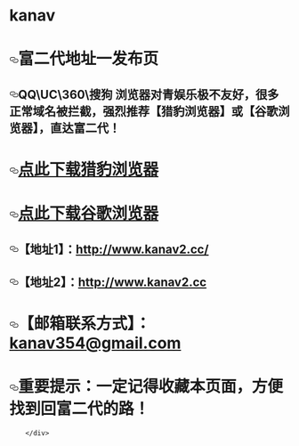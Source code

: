 # kanav
<div class="markdown-body">
          <h1>
<a id="user-content-青娱乐地址一发布页" class="anchor" href="#%E5%AF%8C%E4%BA%8C%E4%BB%A3%E5%9C%B0%E5%9D%80%E4%B8%80%E5%8F%91%E5%B8%83%E9%A1%B5" aria-hidden="true"><svg class="octicon octicon-link" viewBox="0 0 16 16" version="1.1" width="16" height="16" aria-hidden="true"><path fill-rule="evenodd" d="M4 9h1v1H4c-1.5 0-3-1.69-3-3.5S2.55 3 4 3h4c1.45 0 3 1.69 3 3.5 0 1.41-.91 2.72-2 3.25V8.59c.58-.45 1-1.27 1-2.09C10 5.22 8.98 4 8 4H4c-.98 0-2 1.22-2 2.5S3 9 4 9zm9-3h-1v1h1c1 0 2 1.22 2 2.5S13.98 12 13 12H9c-.98 0-2-1.22-2-2.5 0-.83.42-1.64 1-2.09V6.25c-1.09.53-2 1.84-2 3.25C6 11.31 7.55 13 9 13h4c1.45 0 3-1.69 3-3.5S14.5 6 13 6z"></path></svg></a>富二代地址一发布页</h1>
<h2>
<a id="user-content-qquc360搜狗-浏览器对青娱乐极不友好很多正常域名被拦截强烈推荐猎豹浏览器或谷歌浏览器直达青娱乐" class="anchor" href="#qquc360%E6%90%9C%E7%8B%97-%E6%B5%8F%E8%A7%88%E5%99%A8%E5%AF%B9%E5%AF%8C%E4%BA%8C%E4%BB%A3%E6%9E%81%E4%B8%8D%E5%8F%8B%E5%A5%BD%E5%BE%88%E5%A4%9A%E6%AD%A3%E5%B8%B8%E5%9F%9F%E5%90%8D%E8%A2%AB%E6%8B%A6%E6%88%AA%E5%BC%BA%E7%83%88%E6%8E%A8%E8%8D%90%E7%8C%8E%E8%B1%B9%E6%B5%8F%E8%A7%88%E5%99%A8%E6%88%96%E8%B0%B7%E6%AD%8C%E6%B5%8F%E8%A7%88%E5%99%A8%E7%9B%B4%E8%BE%BE%E5%AF%8C%E4%BA%8C%E4%BB%A3" aria-hidden="true"><svg class="octicon octicon-link" viewBox="0 0 16 16" version="1.1" width="16" height="16" aria-hidden="true"><path fill-rule="evenodd" d="M4 9h1v1H4c-1.5 0-3-1.69-3-3.5S2.55 3 4 3h4c1.45 0 3 1.69 3 3.5 0 1.41-.91 2.72-2 3.25V8.59c.58-.45 1-1.27 1-2.09C10 5.22 8.98 4 8 4H4c-.98 0-2 1.22-2 2.5S3 9 4 9zm9-3h-1v1h1c1 0 2 1.22 2 2.5S13.98 12 13 12H9c-.98 0-2-1.22-2-2.5 0-.83.42-1.64 1-2.09V6.25c-1.09.53-2 1.84-2 3.25C6 11.31 7.55 13 9 13h4c1.45 0 3-1.69 3-3.5S14.5 6 13 6z"></path></svg></a>QQ\UC\360\搜狗 浏览器对青娱乐极不友好，很多正常域名被拦截，强烈推荐【猎豹浏览器】或【谷歌浏览器】，直达富二代！</h2>
<h1>
<a id="user-content-点此下载猎豹浏览器" class="anchor" href="#%E7%82%B9%E6%AD%A4%E4%B8%8B%E8%BD%BD%E7%8C%8E%E8%B1%B9%E6%B5%8F%E8%A7%88%E5%99%A8" aria-hidden="true"><svg class="octicon octicon-link" viewBox="0 0 16 16" version="1.1" width="16" height="16" aria-hidden="true"><path fill-rule="evenodd" d="M4 9h1v1H4c-1.5 0-3-1.69-3-3.5S2.55 3 4 3h4c1.45 0 3 1.69 3 3.5 0 1.41-.91 2.72-2 3.25V8.59c.58-.45 1-1.27 1-2.09C10 5.22 8.98 4 8 4H4c-.98 0-2 1.22-2 2.5S3 9 4 9zm9-3h-1v1h1c1 0 2 1.22 2 2.5S13.98 12 13 12H9c-.98 0-2-1.22-2-2.5 0-.83.42-1.64 1-2.09V6.25c-1.09.53-2 1.84-2 3.25C6 11.31 7.55 13 9 13h4c1.45 0 3-1.69 3-3.5S14.5 6 13 6z"></path></svg></a><a href="http://dl.liebao.cn/kb/KSbrowser_home_201804101.exe" rel="nofollow">点此下载猎豹浏览器</a>
</h1>
<h1>
<a id="user-content-点此下载谷歌浏览器" class="anchor" href="#%E7%82%B9%E6%AD%A4%E4%B8%8B%E8%BD%BD%E8%B0%B7%E6%AD%8C%E6%B5%8F%E8%A7%88%E5%99%A8" aria-hidden="true"><svg class="octicon octicon-link" viewBox="0 0 16 16" version="1.1" width="16" height="16" aria-hidden="true"><path fill-rule="evenodd" d="M4 9h1v1H4c-1.5 0-3-1.69-3-3.5S2.55 3 4 3h4c1.45 0 3 1.69 3 3.5 0 1.41-.91 2.72-2 3.25V8.59c.58-.45 1-1.27 1-2.09C10 5.22 8.98 4 8 4H4c-.98 0-2 1.22-2 2.5S3 9 4 9zm9-3h-1v1h1c1 0 2 1.22 2 2.5S13.98 12 13 12H9c-.98 0-2-1.22-2-2.5 0-.83.42-1.64 1-2.09V6.25c-1.09.53-2 1.84-2 3.25C6 11.31 7.55 13 9 13h4c1.45 0 3-1.69 3-3.5S14.5 6 13 6z"></path></svg></a><a href="https://www.google.cn/chrome/" rel="nofollow">点此下载谷歌浏览器</a>
</h1>
<h2>
<a id="user-content-地址1http://www.kanav2.cc" class="anchor" href="#%E5%9C%B0%E5%9D%801http://www.kanav2.cc" aria-hidden="true"><svg class="octicon octicon-link" viewBox="0 0 16 16" version="1.1" width="16" height="16" aria-hidden="true"><path fill-rule="evenodd" d="M4 9h1v1H4c-1.5 0-3-1.69-3-3.5S2.55 3 4 3h4c1.45 0 3 1.69 3 3.5 0 1.41-.91 2.72-2 3.25V8.59c.58-.45 1-1.27 1-2.09C10 5.22 8.98 4 8 4H4c-.98 0-2 1.22-2 2.5S3 9 4 9zm9-3h-1v1h1c1 0 2 1.22 2 2.5S13.98 12 13 12H9c-.98 0-2-1.22-2-2.5 0-.83.42-1.64 1-2.09V6.25c-1.09.53-2 1.84-2 3.25C6 11.31 7.55 13 9 13h4c1.45 0 3-1.69 3-3.5S14.5 6 13 6z"></path></svg></a>【地址1】：<a href="http://www.kanav2.cc" rel="nofollow">http://www.kanav2.cc/</a>
</h2>
<h2>
<a id="user-content-地址2http://www.cao123.cc" class="anchor" href="#%E5%9C%B0%E5%9D%802http://www.cao123.cc" aria-hidden="true"><svg class="octicon octicon-link" viewBox="0 0 16 16" version="1.1" width="16" height="16" aria-hidden="true"><path fill-rule="evenodd" d="M4 9h1v1H4c-1.5 0-3-1.69-3-3.5S2.55 3 4 3h4c1.45 0 3 1.69 3 3.5 0 1.41-.91 2.72-2 3.25V8.59c.58-.45 1-1.27 1-2.09C10 5.22 8.98 4 8 4H4c-.98 0-2 1.22-2 2.5S3 9 4 9zm9-3h-1v1h1c1 0 2 1.22 2 2.5S13.98 12 13 12H9c-.98 0-2-1.22-2-2.5 0-.83.42-1.64 1-2.09V6.25c-1.09.53-2 1.84-2 3.25C6 11.31 7.55 13 9 13h4c1.45 0 3-1.69 3-3.5S14.5 6 13 6z"></path></svg></a>【地址2】：<a href="http://www.cao123.cc" rel="nofollow">http://www.kanav2.cc</a>
</h2>
<h1>
<a id="user-content-邮箱联系方式f2dtpcomgmailcom" class="anchor" href="#%E9%82%AE%E7%AE%B1%E8%81%94%E7%B3%BB%E6%96%B9%E5%BC%8Ff2dtpcomgmailcom" aria-hidden="true"><svg class="octicon octicon-link" viewBox="0 0 16 16" version="1.1" width="16" height="16" aria-hidden="true"><path fill-rule="evenodd" d="M4 9h1v1H4c-1.5 0-3-1.69-3-3.5S2.55 3 4 3h4c1.45 0 3 1.69 3 3.5 0 1.41-.91 2.72-2 3.25V8.59c.58-.45 1-1.27 1-2.09C10 5.22 8.98 4 8 4H4c-.98 0-2 1.22-2 2.5S3 9 4 9zm9-3h-1v1h1c1 0 2 1.22 2 2.5S13.98 12 13 12H9c-.98 0-2-1.22-2-2.5 0-.83.42-1.64 1-2.09V6.25c-1.09.53-2 1.84-2 3.25C6 11.31 7.55 13 9 13h4c1.45 0 3-1.69 3-3.5S14.5 6 13 6z"></path></svg></a>【邮箱联系方式】：<a href="mailto:kanav354@gmail.com">kanav354@gmail.com</a>
</h1>
<h1>
<a id="user-content-重要提示一定记得收藏本页面方便找到回青娱乐的路" class="anchor" href="#%E9%87%8D%E8%A6%81%E6%8F%90%E7%A4%BA%E4%B8%80%E5%AE%9A%E8%AE%B0%E5%BE%97%E6%94%B6%E8%97%8F%E6%9C%AC%E9%A1%B5%E9%9D%A2%E6%96%B9%E4%BE%BF%E6%89%BE%E5%88%B0%E5%9B%9E%E5%AF%8C%E4%BA%8C%E4%BB%A3%E7%9A%84%E8%B7%AF" aria-hidden="true"><svg class="octicon octicon-link" viewBox="0 0 16 16" version="1.1" width="16" height="16" aria-hidden="true"><path fill-rule="evenodd" d="M4 9h1v1H4c-1.5 0-3-1.69-3-3.5S2.55 3 4 3h4c1.45 0 3 1.69 3 3.5 0 1.41-.91 2.72-2 3.25V8.59c.58-.45 1-1.27 1-2.09C10 5.22 8.98 4 8 4H4c-.98 0-2 1.22-2 2.5S3 9 4 9zm9-3h-1v1h1c1 0 2 1.22 2 2.5S13.98 12 13 12H9c-.98 0-2-1.22-2-2.5 0-.83.42-1.64 1-2.09V6.25c-1.09.53-2 1.84-2 3.25C6 11.31 7.55 13 9 13h4c1.45 0 3-1.69 3-3.5S14.5 6 13 6z"></path></svg></a>重要提示：一定记得收藏本页面，方便找到回富二代的路！</h1>

        </div>
